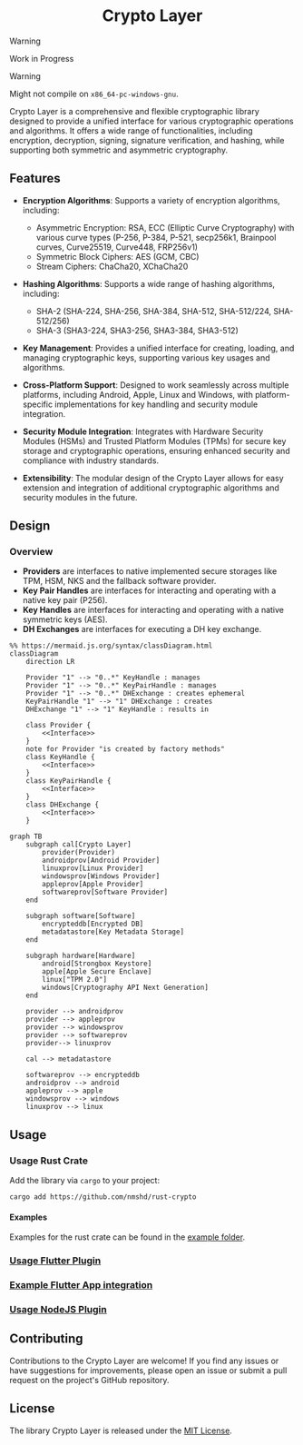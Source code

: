 <div align="center">

# Crypto Layer

</div>

> [!WARNING]
> Work in Progress

> [!WARNING]
> Might not compile on `x86_64-pc-windows-gnu`.

Crypto Layer is a comprehensive and flexible cryptographic library designed to provide a unified interface for various cryptographic operations and algorithms.
It offers a wide range of functionalities, including encryption, decryption, signing, signature verification, and hashing, while supporting both symmetric and asymmetric cryptography.


## Features

- **Encryption Algorithms**: Supports a variety of encryption algorithms, including:

  - Asymmetric Encryption: RSA, ECC (Elliptic Curve Cryptography) with various curve types (P-256, P-384, P-521, secp256k1, Brainpool curves, Curve25519, Curve448, FRP256v1)
  - Symmetric Block Ciphers: AES (GCM, CBC)
  - Stream Ciphers: ChaCha20, XChaCha20


- **Hashing Algorithms**: Supports a wide range of hashing algorithms, including:

  - SHA-2 (SHA-224, SHA-256, SHA-384, SHA-512, SHA-512/224, SHA-512/256)
  - SHA-3 (SHA3-224, SHA3-256, SHA3-384, SHA3-512)


- **Key Management**: Provides a unified interface for creating, loading, and managing cryptographic keys, supporting various key usages and algorithms.

- **Cross-Platform Support**: Designed to work seamlessly across multiple platforms, including Android, Apple, Linux and Windows, with platform-specific implementations for key handling and security module integration.

- **Security Module Integration**: Integrates with Hardware Security Modules (HSMs) and Trusted Platform Modules (TPMs) for secure key storage and cryptographic operations, ensuring enhanced security and compliance with industry standards.

- **Extensibility**: The modular design of the Crypto Layer allows for easy extension and integration of additional cryptographic algorithms and security modules in the future.


## Design

### Overview

- **Providers** are interfaces to native implemented secure storages like TPM, HSM, NKS and the fallback software provider.
- **Key Pair Handles** are interfaces for interacting and operating with a native key pair (P256).
- **Key Handles** are interfaces for interacting and operating with a native symmetric keys (AES).
- **DH Exchanges** are interfaces for executing a DH key exchange.

```mermaid
%% https://mermaid.js.org/syntax/classDiagram.html
classDiagram
    direction LR

    Provider "1" --> "0..*" KeyHandle : manages
    Provider "1" --> "0..*" KeyPairHandle : manages
    Provider "1" --> "0..*" DHExchange : creates ephemeral
    KeyPairHandle "1" --> "1" DHExchange : creates
    DHExchange "1" --> "1" KeyHandle : results in

    class Provider {
        <<Interface>>
    }
    note for Provider "is created by factory methods"
    class KeyHandle {
        <<Interface>>  
    }
    class KeyPairHandle {
        <<Interface>>  
    }
    class DHExchange {
        <<Interface>> 
    }
```

```mermaid
graph TB
    subgraph cal[Crypto Layer]
        provider(Provider)
        androidprov[Android Provider]
        linuxprov[Linux Provider]
        windowsprov[Windows Provider]
        appleprov[Apple Provider]
        softwareprov[Software Provider]
    end

    subgraph software[Software]
        encrypteddb[Encrypted DB]
        metadatastore[Key Metadata Storage]
    end

    subgraph hardware[Hardware]
        android[Strongbox Keystore]
        apple[Apple Secure Enclave]
        linux["TPM 2.0"]
        windows[Cryptography API Next Generation]
    end

    provider --> androidprov
    provider --> appleprov
    provider --> windowsprov
    provider --> softwareprov
    provider--> linuxprov

    cal --> metadatastore

    softwareprov --> encrypteddb
    androidprov --> android
    appleprov --> apple
    windowsprov --> windows
    linuxprov --> linux
```


## Usage

### Usage Rust Crate

Add the library via `cargo` to your project:
```
cargo add https://github.com/nmshd/rust-crypto
```

#### Examples

Examples for the rust crate can be found in the [example folder](./examples/).


### [Usage Flutter Plugin](./flutter_plugin/README.md)

### [Example Flutter App integration](./flutter_app/README.md)

### [Usage NodeJS Plugin](./node-plugin/README.md)


## Contributing

Contributions to the Crypto Layer are welcome!
If you find any issues or have suggestions for improvements, please open an issue or submit a pull request on the project's GitHub repository.


## License

The library Crypto Layer is released under the [MIT License](LICENSE).
